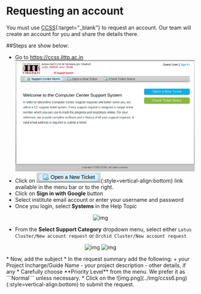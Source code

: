 # Requesting an account

You must use [CCSS](https://ccss.iittp.ac.in){:target="_blank"} to request an account. Our team will create an account for you and share the details there.

##Steps are show below:

* Go to https://ccss.iittp.ac.in
  ![img.png](../img/ccss1.png)
* Click on ![ccss2.png](../img/ccss2.png){:style=vertical-align:bottom} link available in the menu bar or to the right.
* Click on **Sign in with Google** button
* Select institute email account or enter your username and password
* Once you login, select **Systems** in the Help Topic
<p align="center">
<img alt="img" src="../../img/ccss3.png" />
</p>

* From the **Select Support Category** dropdown menu, select either ```Lotus Cluster/New account request``` or ```Orchid Cluster/New account request```
<p align="center">
<img alt="img" src="../../img/ccss4.png" />  <img alt="img" src="../../img/ccss5.png" />
</p>
* Now, add the subject
* In the request summary add the following:
    + your Project Incharge/Guide Name
    - your project description
    - other details, if any
* Carefully choose **Priority Level** from the menu. We prefer it as ```Normal``` unless necessary.
* Click on the ![img.png](../img/ccss6.png){:style=vertical-align:bottom} to submit the request. 